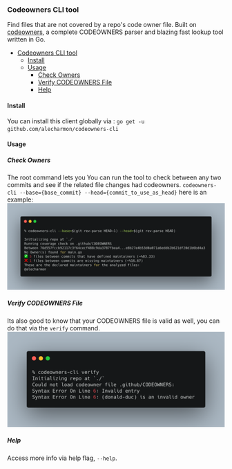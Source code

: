### Codeowners CLI tool 
Find files that are not covered by a repo's code owner file. Built on [codeowners](http://github.com/alecharmon/codeowners), a complete CODEOWNERS parser and blazing fast lookup tool written in Go.



- [Codeowners CLI tool](#codeowners-cli-tool)
  - [Install](#install)
  - [Usage](#usage)
    - [Check Owners](#check-owners)
    - [Verify CODEOWNERS File](#verify-codeowners-file)
    - [Help](#help)
#### Install
You can install this client globally via :
`go get -u github.com/alecharmon/codeowners-cli`

#### Usage
##### Check Owners
The root command lets you You can run the tool to check between any two commits and see if the related file changes had codeowners.
`codeowners-cli --base={base_commit} --head={commit_to_use_as_head}`
here is an example: 
![check](/images/check.png)
##### Verify CODEOWNERS File
Its also good to know that your CODEOWNERS file is valid as well, you can do that via the `verify` command.
![verify](/images/verify.png)

##### Help
Access more info via help flag, `--help`.
